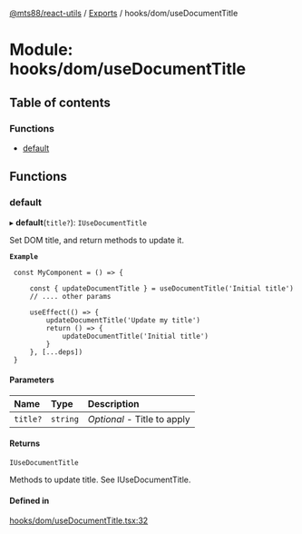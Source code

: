 [@mts88/react-utils](../README.md) / [Exports](../modules.md) / hooks/dom/useDocumentTitle

# Module: hooks/dom/useDocumentTitle

## Table of contents

### Functions

- [default](hooks_dom_useDocumentTitle.md#default)

## Functions

### default

▸ **default**(`title?`): `IUseDocumentTitle`

Set DOM title, and return methods to update it.

**`Example`**

```
 const MyComponent = () => {

     const { updateDocumentTitle } = useDocumentTitle('Initial title')
     // .... other params

     useEffect(() => {
         updateDocumentTitle('Update my title')
         return () => {
             updateDocumentTitle('Initial title')
         }
     }, [...deps])
 }

```

#### Parameters

| Name | Type | Description |
| :------ | :------ | :------ |
| `title?` | `string` | *Optional* - Title to apply |

#### Returns

`IUseDocumentTitle`

Methods to update title. See IUseDocumentTitle.

#### Defined in

[hooks/dom/useDocumentTitle.tsx:32](https://github.com/mts88/react-utils/blob/1802342/lib/hooks/dom/useDocumentTitle.tsx#L32)
